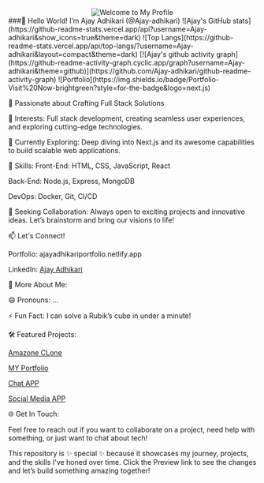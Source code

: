 <div align="center">
  <img src="https://via.placeholder.com/600x200.png?text=Welcome+to+My+Profile!" alt="Welcome to My Profile" />
</div>
###👋 Hello World! I’m Ajay Adhikari (@Ajay-adhikari)
![Ajay's GitHub stats](https://github-readme-stats.vercel.app/api?username=Ajay-adhikari&show_icons=true&theme=dark)
![Top Langs](https://github-readme-stats.vercel.app/api/top-langs/?username=Ajay-adhikari&layout=compact&theme=dark)
[![Ajay's github activity graph](https://github-readme-activity-graph.cyclic.app/graph?username=Ajay-adhikari&theme=github)](https://github.com/Ajay-adhikari/github-readme-activity-graph)
![Portfolio](https://img.shields.io/badge/Portfolio-Visit%20Now-brightgreen?style=for-the-badge&logo=next.js)


🚀 Passionate about Crafting Full Stack Solutions

👀 Interests: Full stack development, creating seamless user experiences, and exploring cutting-edge technologies.

🌱 Currently Exploring: Deep diving into Next.js and its awesome capabilities to build scalable web applications.

💼 Skills:
Front-End: HTML, CSS, JavaScript, React

Back-End: Node.js, Express, MongoDB

DevOps: Docker, Git, CI/CD

💞️ Seeking Collaboration: Always open to exciting projects and innovative ideas. Let’s brainstorm and bring our visions to life!

📫 Let's Connect!

Portfolio: ajayadhikariportfolio.netlify.app

LinkedIn: [Ajay Adhikari](https://www.linkedin.com/in/ajay-adhikari-66695a174/)

🌟 More About Me:

😄 Pronouns: ...

⚡ Fun Fact: I can solve a Rubik’s cube in under a minute!

🛠️ Featured Projects:

[Amazone CLone](https://ajayproject.netlify.app/) 

[MY Portfolio](https://ajayadhikariportfolio.netlify.app/) 

[Chat APP](https://ajayproject.netlify.app/) 

[Social Media APP](adhikarisocial.netlify.app) 

🌐 Get In Touch:

Feel free to reach out if you want to collaborate on a project, need help with something, or just want to chat about tech!

This repository is ✨ special ✨ because it showcases my journey, projects, and the skills I've honed over time. Click the Preview link to see the changes and let’s build something amazing together!




